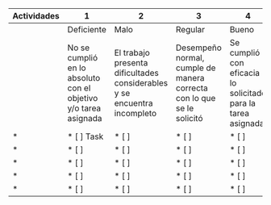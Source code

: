 | Actividades | 1                                                               | 2                                                                        | 3                                                                     | 4                                                            | 5                                                                                 |
|-------------|-----------------------------------------------------------------|--------------------------------------------------------------------------|-----------------------------------------------------------------------|--------------------------------------------------------------|-----------------------------------------------------------------------------------|
|             | Deficiente                                                      | Malo                                                                     | Regular                                                               | Bueno                                                        | Excelente                                                                         |
|             | No se cumplió en lo absoluto con el objetivo y/o tarea asignada | El trabajo presenta dificultades considerables y se encuentra incompleto | Desempeño normal, cumple de manera correcta con lo que se le solicitó | Se cumplió con eficacia lo solicitado para la tarea asignada | Se cumplió a la perfección, en tiempo y forma, con el objetivo y/o tarea asignada |
| *           | * [ ] Task                                                       | * [ ]                                                                    | * [ ]                                                                 | * [ ]                                                        | * [ ]                                                                             |
| *           | * [ ]                                                           | * [ ]                                                                    | * [ ]                                                                 | * [ ]                                                        | * [ ]                                                                             |
| *           | * [ ]                                                           | * [ ]                                                                    | * [ ]                                                                 | * [ ]                                                        | * [ ]                                                                             |
| *           | * [ ]                                                           | * [ ]                                                                    | * [ ]                                                                 | * [ ]                                                        | * [ ]                                                                             |
| *           | * [ ]                                                           | * [ ]                                                                    | * [ ]                                                                 | * [ ]                                                        | * [ ]                                                                             |